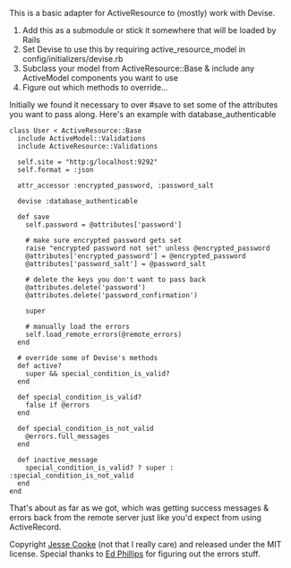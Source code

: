 This is a basic adapter for ActiveResource to (mostly) work with Devise.

1. Add this as a submodule or stick it somewhere that will be loaded by Rails
1. Set Devise to use this by requiring active_resource_model in config/initializers/devise.rb
1. Subclass your model from ActiveResource::Base & include any ActiveModel components you want to use
1. Figure out which methods to override...

Initially we found it necessary to over #save to set some of the attributes you want to pass along.
Here's an example with database_authenticable

    class User < ActiveResource::Base
      include ActiveModel::Validations
      include ActiveResource::Validations

      self.site = "http:g/localhost:9292"
      self.format = :json

      attr_accessor :encrypted_password, :password_salt

      devise :database_authenticable

      def save
        self.password = @attributes['password']

        # make sure encrypted password gets set
        raise "encrypted password not set" unless @encrypted_password
        @attributes['encrypted_password'] = @encrypted_password
        @attributes['password_salt'] = @password_salt

        # delete the keys you don't want to pass back
        @attributes.delete('password')
        @attributes.delete('password_confirmation')

        super

        # manually load the errors
        self.load_remote_errors(@remote_errors)
      end

      # override some of Devise's methods
      def active?
        super && special_condition_is_valid?
      end

      def special_condition_is_valid?
        false if @errors
      end

      def special_condition_is_not_valid
        @errors.full_messages
      end

      def inactive_message
        special_condition_is_valid? ? super : :special_condition_is_not_valid
      end
    end

That's about as far as we got, which was getting success messages & errors back from the remote server just like you'd expect from using ActiveRecord.

Copyright [Jesse Cooke](http://twitter.com/jc00ke) (not that I really care) and released under the MIT license.
Special thanks to [Ed Phillips](http://twitter.com/faustroll) for figuring out the errors stuff.
